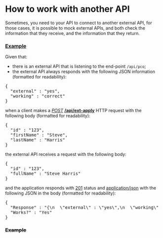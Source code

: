 # How to work with another API

Sometimes, you need to your API to connect to another external API, for
those cases, it is possible to mock external APIs, and both check the
information that they receive, and the information that they return.

### [Example](- "external")

Given that:

* there is an external API that is listening to the end-point 
  `/api/pco`;
* the external API always responds with the following JSON information
  (formatted for readability):

<div><pre concordion:execute="setFakeResponse(#TEXT)">{
  "external" : "yes",
  "working" : "correct"
}</pre></div>

when a client makes a _[POST](- "#method")_ **[/api/ext-apply](- "#uri")**
HTTP request with the following body (formatted for readability):

<div><pre concordion:execute="#response=http(#method, #uri, #TEXT)">{
  "id" : "123",
  "firstName" : "Steve",
  "lastName" : "Harris"
}</pre></div>

the external API receives a request with the following body:

<div><pre concordion:assert-equals="getExternalRequest()">{
  "id" : "123",
  "fullName" : "Steve Harris"
}</pre></div>

and the application responds with [201](- "?=#response.status") status
and [application/json](- "?=#response.contentType") with the following 
JSON in the body (formatted for readability):

<div><pre concordion:assert-equals="#response.body">{
  "Response" : "{\n  \"external\" : \"yes\",\n  \"working\" : \"correct\"\n}",
  "Works?" : "Yes"
}</pre></div>

### ~~Example~~
